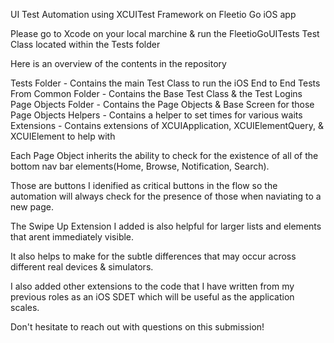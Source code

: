 UI Test Automation using XCUITest Framework on Fleetio Go iOS app

Please go to Xcode on your local marchine & run the FleetioGoUITests Test Class located within the Tests folder 

Here is an overview of the contents in the repository

Tests Folder  - Contains the main Test Class to run the iOS End to End Tests From
Common Folder - Contains the Base Test Class & the Test Logins 
Page Objects Folder - Contains the Page Objects & Base Screen for those Page Objects 
Helpers - Contains a helper to set times for various waits 
Extensions - Contains extensions of XCUIApplication, XCUIElementQuery, & XCUIElement to help with 

Each Page Object inherits the ability to check for the existence of all of the bottom nav bar elements(Home, Browse, Notification, Search).

Those are buttons I idenified as critical buttons in the flow so the automation will always check for the presence of those when naviating to a new page.

The Swipe Up Extension I added is also helpful for larger lists and  elements that arent immediately visible.

It also helps to make for the subtle differences that may occur across different real devices & simulators.

I also added other extensions to the code that I have written from my previous roles as an iOS SDET which will be useful as the application scales.

Don't hesitate to reach out with questions on this submission!

